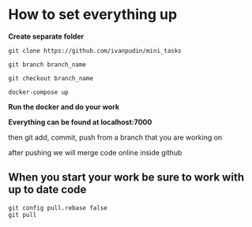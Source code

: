 # How to set everything up

**Create separate folder**

```
git clone https://github.com/ivanpudin/mini_tasks

git branch branch_name

git checkout branch_name

docker-compose up
```

**Run the docker and do your work**

**Everything can be found at localhost:7000**

then git add, commit, push from a branch that you are working on

after pushing we will merge code online inside github

## When you start your work be sure to work with up to date code

```
git config pull.rebase false
git pull
```
